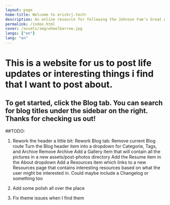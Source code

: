 ```yaml
---
layout: page
home-title: Welcome to erickrj.tech!
description: An online resource for following the Johnson Fam's Great Adventure (built by Mr. Johnson)
permalink: /index.html
cover: /assets/img/wheelbarrow.jpg
langs: ["en"]
lang: "en"
---
```


# This is a website for us to post life updates or interesting things i find that I want to post about.

## To get started, click the Blog tab. You can search for blog titles under the sidebar on the right. Thanks for checking us out!

##TODO:

1. Rework the header a little bit:
    Rework Blog tab:
        Remove current Blog route
        Turn the Blog header item into a dropdown for Categorie, Tags, and Archive
        Remove Archive
    Add a Gallery item that will contain all the pictures in a new assets/post-photos directory
    Add the Resume item in the About dropdown
    Add a Resources item which links to a new Resources page that contains interesting resources based on what the user might be interested in. Could maybe include a Changelog or something too

2. Add some polish all over the place
3. Fix theme issues when I find them

